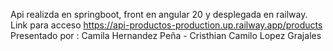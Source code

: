 Api realizda en springboot, front en angular 20 y desplegada en railway.
Link para acceso https://api-productos-production.up.railway.app/products
Presentado por : Camila Hernandez Peña - Cristhian Camilo Lopez Grajales

